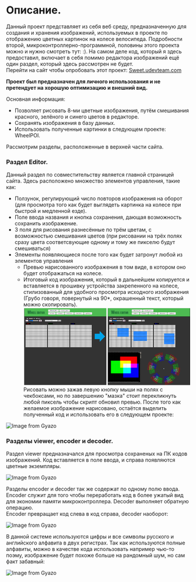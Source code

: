 # Описание.
Данный проект представляет из себя веб среду, предназначенную для создания и хранения изображений, используемых в проекте по отображению цветных картинок на колесе велосипеда. Подробности второй, микроконтроллерно-программной, половины этого проекта можно и нужно смотреть тут: :). На самом деле код, который я здесь предоставил, включает в себя помимо редактора изображений ещё один раздел, который здесь рассмотрен не будет.  
Перейти на сайт чтобы опробовать этот проект: [Sweet.udevteam.com](https://sweet.udevteam.com/)

**Проект был предназначен для личного использования и не претендует на хорошую оптимизацию и внешний вид.** 

Основная информация:
- Позволяет рисовать 8-ми цветные изображения, путём смешивания красного, зелёного и синего цветов в редакторе.
- Сохранять изображения в базу данных.
- Использовать полученные картинки в следующем проекте: WheelPOI.

Рассмотрим разделы, расположенные в верхней части сайта.

### Раздел Editor.
Данный раздел по совместительству является главной страницей сайта. Здесь расположено множество элементов управления, такие как: 
- Ползунок, регулирующий число повторов изображения на оборот (для просмотра того как будет выглядеть картинка на колесе при быстрой и медленной езде).
- Поле ввода названия и кнопка сохранения, дающая возможность сохранить изображение.
- 3 поля для рисования разнесённые по трём цветам, с возможностью смешивания цветов (при рисовании на трёх полях сразу цвета соответсвующие одному и тому же пикселю будут смешиваться)
- Элементы появляющиеся после того как будет затронут любой из элементов управления
    - Превью нарисованного изображения в том виде, в котором оно будет отображаться на колесе.
    - Итоговый код изображения, который в дальнейшем копируется и вставляется в прошивку устройства закрепенного на колесе, стилизованный для удобного просмотра исходного изображения (Грубо говоря, повернутый на 90*, окрашенный текст, который можно скопировать).  
![Interface](https://github.com/nanomikhail/wheelide/blob/master/images/img1.png) 
Рисовать можно зажав левую кнопку мыши на полях с чекбоксами, но по завершению "мазка" стоит перекликнуть любой пиксель чтобы скрипт обновил превью. После того как желаемое изображение нарисовано, остаётся выделить полученный код и использовать его в следующем проекте:  

![Image from Gyazo](https://i.gyazo.com/f0e0a22d1dce4f4148a238b5b36df5f8.gif)

### Разделы viewer, encoder и decoder.
Раздел viewer предназначался для просмотра сохраненых на ПК кодов изображений. Код вставляется в поле ввода, и справа появляются цветные экземпляры. 

![Image from Gyazo](https://i.gyazo.com/c9413de2737395aeb9f704eaa2f1219a.png)

Разделы encoder и decoder так же содержат по одному полю ввода.  
Encoder служит для того чтобы переработать код в более ужатый вид для экономии памяти микроконтроллера. Decoder выполняет обратную операцию.  
Encoder превращает код слева в код справа, decoder наоборот:  

![Image from Gyazo](https://i.gyazo.com/65eaabf6efd0cf7bee7e3d5d8d55a63c.png)  

В данной системе используются цифры и все символы русского и английского алфавита в двух регистрах. Так как используются полные алфавиты, можно в качестве кода использовать например чью-то поэму, изображение будет похоже больше на рандомный шум, но сам факт забавный:  

![Image from Gyazo](https://i.gyazo.com/e99892bd6f5c631454b78ee93594b0a6.png)
